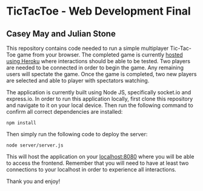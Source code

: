 # TicTacToe - Web Development Final
## Casey May and Julian Stone

This repository contains code needed to run a simple multiplayer Tic-Tac-Toe game from your browser. The completed game is currently [hosted using Heroku](https://sheltered-everglades-61700.herokuapp.com/) where interactions should be able to be tested. Two players are needed to be connected in order to begin the game. Any remaining users will spectate the game. Once the game is completed, two new players are selected and able to player with spectators watching.

The application is currently built using Node JS, specifically socket.io and express.io. In order to run this application locally, first clone this repository and navigate to it on your local device. Then run the following command to confirm all correct dependencies are installed:
```
npm install
```
Then simply run the following code to deploy the server:
```
node server/server.js
```
This will host the application on your [localhost:8080](http://localhost:8080/) where you will be able to access the frontend. Remember that you will need to have at least two connections to your localhost in order to experience all interactions.

Thank you and enjoy!